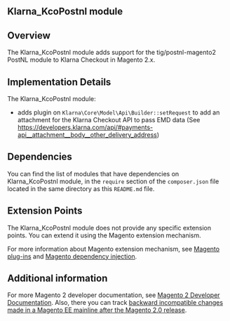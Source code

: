 <h2>Klarna_KcoPostnl module</h2>

## Overview

The Klarna_KcoPostnl module adds support for the tig/postnl-magento2 PostNL module to Klarna Checkout in Magento 2.x.

## Implementation Details

The Klarna_KcoPostnl module:

 * adds plugin on `Klarna\Core\Model\Api\Builder::setRequest` to add an attachment for the Klarna Checkout API to pass EMD data (See https://developers.klarna.com/api/#payments-api__attachment__body__other_delivery_address)

## Dependencies

You can find the list of modules that have dependencies on Klarna_KcoPostnl module, in the `require` section of the `composer.json` file located in the same directory as this `README.md` file.

## Extension Points

The Klarna_KcoPostnl module does not provide any specific extension points. You can extend it using the Magento extension mechanism.

For more information about Magento extension mechanism, see [Magento plug-ins](http://devdocs.magento.com/guides/v2.0/extension-dev-guide/plugins.html) and [Magento dependency injection](http://devdocs.magento.com/guides/v2.0/extension-dev-guide/depend-inj.html).

## Additional information

For more Magento 2 developer documentation, see [Magento 2 Developer Documentation](http://devdocs.magento.com). Also, there you can track [backward incompatible changes made in a Magento EE mainline after the Magento 2.0 release](http://devdocs.magento.com/guides/v2.0/release-notes/changes/ee_changes.html).
